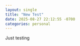 ```yaml
---
layout: single
title: "New Test"
date: 2025-08-27 22:12:55 -0700
categories: personal
---
```


Just testing
